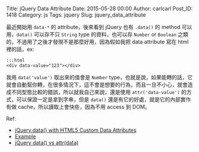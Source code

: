 Title: jQuery Data Attribute
Date: 2015-05-28 00:00
Author: carlcarl
Post_ID: 1418
Category: js
Tags: jquery
Slug: jquery_data_attribute



最近開始用 `data-*` 的 attribute，後來看到 jQuery 也有 `.data()` 的 method 可以用，`data()` 可以存不只 `String` type 的資料，也可以存 `Number` or `Boolean` 之類的，不過用了之後才發現不是那麼好用，因為假如我把 data attribute 寫在 html 裡的話，ex: 

	:::html
	<div data-value="123"></div>

我用 `data('value')` 取出來的值會是 `Number` type，也就是說，如果能轉的話，它就會自動幫你轉，在很多情況下，這不會是想要的行為，而且一旦不小心，就會造成不同型態比較的錯誤，所以就我自己來說，還是使用 `attr('data-value')` 的方式，可以保證一定是拿到字串，但是 `data()` 還是有它的好處，就是它的內部實作有做 cache，所以讀取上會快些，因為不用 access 到 DOM。


Ref:

* [jQuery.data() with HTML5 Custom Data Attributes]
* [Example]
* [jQuery data() vs attr(data)]


[jQuery.data() with HTML5 Custom Data Attributes]: http://www.sitepoint.com/jquery-data-html5-custom-data-attributes/ 
[Example]: http://jsfiddle.net/KwjvA/
[jQuery data() vs attr(data)]: http://stackoverflow.com/questions/9444679/jquery-data-vs-attrdata

